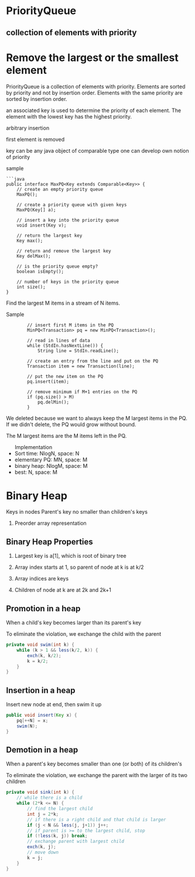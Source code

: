 # PriorityQueue

## collection of elements with priority

# Remove the largest or the smallest element

PriorityQueue is a collection of elements with priority. Elements are sorted by priority and not by insertion order. Elements with the same priority are sorted by insertion order.

an associated key is used to determine the priority of each element. The element with the lowest key has the highest priority.

arbitrary insertion

first element is removed

key can be any java object of comparable type
one can develop own notion of priority

sample
    
    ```java
    public interface MaxPQ<Key extends Comparable<Key>> {
        // create an empty priority queue
        MaxPQ();

        // create a priority queue with given keys
        MaxPQ(Key[] a);

        // insert a key into the priority queue
        void insert(Key v);

        // return the largest key
        Key max();

        // return and remove the largest key
        Key delMax();

        // is the priority queue empty?
        boolean isEmpty();

        // number of keys in the priority queue
        int size();
    }


Find the largest M items in a stream of N items.


Sample

            // insert first M items in the PQ
            MinPQ<Transaction> pq = new MinPQ<Transaction>();

            // read in lines of data
            while (StdIn.hasNextLine()) {
                String line = StdIn.readLine();

            // create an entry from the line and put on the PQ
            Transaction item = new Transaction(line);

            // put the new item on the PQ
            pq.insert(item);

            // remove minimum if M+1 entries on the PQ
            if (pq.size() > M)
                pq.delMin();
            }

We  deleted because we want to always keep the M largest items in the PQ. If we didn't delete, the PQ would grow without bound.

The M largest items are the M items left in the PQ.

<ul>
Implementation
<li>Sort time: NlogN,  space: N</li>
<li>elementary PQ: MN, space: M</li>
<li>binary heap: NlogM, space: M</li>
<li>best: N, space: M</li>
</ul>

# Binary Heap

Keys in nodes
Parent's key no smaller than children's keys

1. Preorder array representation

## Binary Heap Properties
1. Largest key is a[1], which is root of binary tree
2. Array index starts at 1, so parent of node at k is at k/2
3. Array indices are keys

4. Children of node at k are at 2k and 2k+1


## Promotion in a heap

When a child's key becomes larger than its parent's key

To eliminate the violation, we exchange the child with the parent

```java
private void swim(int k) {
    while (k > 1 && less(k/2, k)) {
        exch(k, k/2);
        k = k/2;
    }
}
```

## Insertion in a heap

Insert new node at end, then swim it up

```java
public void insert(Key x) {
    pq[++N] = x;
    swim(N);
}
```

## Demotion in a heap

When a parent's key becomes smaller than one (or both) of its children's

To eliminate the violation, we exchange the parent with the larger of its two children

```java
private void sink(int k) {
    // while there is a child
    while (2*k <= N) {
        // find the largest child
        int j = 2*k;
        // if there is a right child and that child is larger
        if (j < N && less(j, j+1)) j++;
        // if parent is >= to the largest child, stop
        if (!less(k, j)) break;
        // exchange parent with largest child
        exch(k, j);
        // move down
        k = j;
    }
}
```



